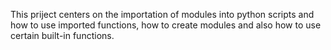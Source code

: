 This priject centers on the importation of modules into python scripts and how to use imported functions, how to create modules and also how to use certain built-in functions.